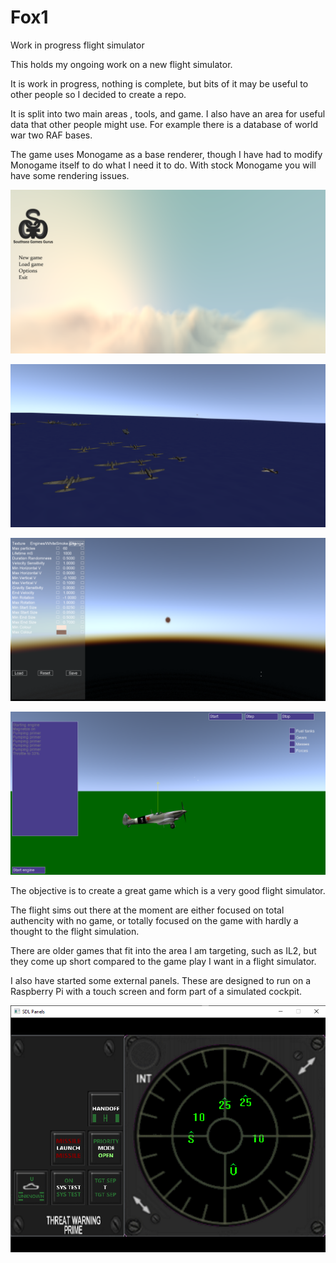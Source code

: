 # Fox1
Work in progress flight simulator

This holds my ongoing work on a new flight simulator.

It is work in progress, nothing is complete, but bits of it may be useful to other people so I decided to create a repo.

It is split into two main areas , tools, and game. I also have an area for useful data that other people might use. For example there is a database of world war two RAF bases.

The game uses Monogame as a base renderer, though I have had to modify Monogame itself to do what I need it to do. With stock Monogame you will have some rendering issues.

![Main menu](/Images/MainMenu.png)

![Carrier test scene](/Images/CarrierTestScene.png)

![Particle editor](/Images/ParticleEditor.png)

![Physics test](/Images/PhysicsTestScreen.png)


The objective is to create a great game which is a very good flight simulator. 

The flight sims out there at the moment are either focused on total authencity with no game, or totally focused on the game with hardly a thought to the flight simulation.

There are older games that fit into the area I am targeting, such as IL2, but they come up short compared to the game play I want in a flight simulator.

I also have started some external panels. These are designed to run on a Raspberry Pi with a touch screen and form part of a simulated cockpit.

![Physics test](/Images/RWR.png)
